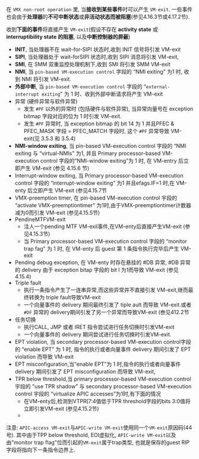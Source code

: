 在 `VMX non-root operation` 里, 当**接收到某些事件**时可以产生 `VM-exit`. 一些事件也会由于**处理器**的**不可中断状态**或**非活动状态而被阻塞**(参见4.16.3节或4.17.2节).

收到**下面的事件**将直接产生 `VM-exit`(假设不存在 **activity state** 或 **interruptibility state 的阻塞**, 以及**中断控制器的屏蔽**)

* **INIT**, 当处理器不在 wait-for-SIPI 状态时,收到 INIT 信号将引发 VM-exit
* **SIPI**, 当处理器处于 wait-forSIPI 状态时,收到 SIPI 消息将引发 VM-exit,
* **SMI**, 在 SMM 双重监控处理机制下,收到 SMI 将引发 SMM VM-exit
* **NMI**, 当 `pin-based VM-execution control` 字段的 “NMI exiting” 为1 时, 收到 NMI 将引发 VM-exit.
* **外部中断**, 当 `pin-based VM-execution control` 字段的 “`external-interrupt exiting`" 为 1 时、收到外部中断请求将产生 VM-exit
* 异常 (硬件异常与软件异常)
    * 发生 `#PF` 以外的异常时 (包括硬件与软件异常), 当异常向量号在 exception bitmap 字段对应的位为 1 时引发 VM-exit.
    * 发生 `#PF` 异常时, 当 exception bitmap 的 bit 14 为 1 并且PFEC & PFEC_MASK 字段 = PFEC_MATCH 字段时, 这个 `#PF` 异常导致 VM-exit(见 3.5.3 和 3.5.4)
* **NMI-window exiting**, 当 pin-based VM-execution control 字段的 “NMI exiting 与 “virtual-NMIs" 为1, 并且 Primary processor-based VM-execution control 字段的“NMI-window exiting”为 1 时, 在 VM-entry 后立即产生 VM-exit (参见 4.15.6 节)
* Interrupt-window exiting, 当 Primary processor-based VM-execution control 字段的 “interrupt-window exiting" 为1 并且efags.IF=1 时,在 VM-enty 后立即产生 VM-exit (参见4.15.7节
* VMX-preemption timer, 在 pin-based VM-execution control 宇段的 “activate VMX-preemptiontimer" 为1时,由于VMX-preemptiontimer计数器减为0而引发 VM-exit (参见4.15.5节)
* PendineMTFVM-exit
    * 注人一个pending MTF VM-exil事件,在VM-enty后直接产生VM-exit (参见4.15.3节)
    * 当 Primary processor-based VM-executicn control 字段的 “monitor trap fag" 为 1 时, 在 VM-enty 后 guest 第 1 条指令执行完毕后产生 VM-exit
* Pending debug exception, 在 VM-enty 时存在悬挂的 #DB 异常, #DB 异常的 delivery 由于 exception bitap 字段的 bit l 为1而导致 VM-exit (参见 4.15.4)
* Triple fault
    * 执行一条指令产生了一连串异常,而这些异常并不直接引发 VM-exit,继而最终转换为 triple fault导致VM-exit
    * 一个向量事件的 delivery 期间最终引发了 tiple ault 而导致 VM-exit.或者 `#DF` 异常的 delivery期间引发了另一个异常而导致VM-exit (叁见412.2节
* 任务切换
    * 执行CALL, JMP 或者 IRET 指令尝试进行任务切换时引发VM-exit
    * 一个向量事件的 delivery 期间尝试进行任务切换时引发VM-exit.
* EPT violation, 当 secondary processor-based VM-execution control字段的 “enable EPT” 为 1 时, 指令的执行或者向量事件 delivery 期间引发了 EPT violation 而导致 VM-exit
* EPT misconfiguration,当“enable EPT”为 1 时,指令的执行或者向量事件 delivery 期间引发了 EPT misconfiguration 而导致 VM-exit,
* TPR below threshold,当 primary processor-based VM-execution control 宇段的 "use TPR shadow” 与 secondary processor-based VM-execution control 宇段的 “virtualize APIC accesses”为1时,有下面的情况
    * 在VM-enty后,检测到VTPR[7:4值低于TPR threshold字段的bits 3:0值将立即引发VM-exit (参见4.15.2节)
    * 

注意: `APIC-access VM-exit`与`APIC-write VM-exit`使用同一个`VM-exit`原因码(44号). 其中由于TPP below threshold, EOI虚拟化, `APIC-write VM-exit`以及由"monitor trap flag"位而引起的`VM-exit`属于trap类型, 也就是保存的guest RIP字段将指向下一条指令边界上.